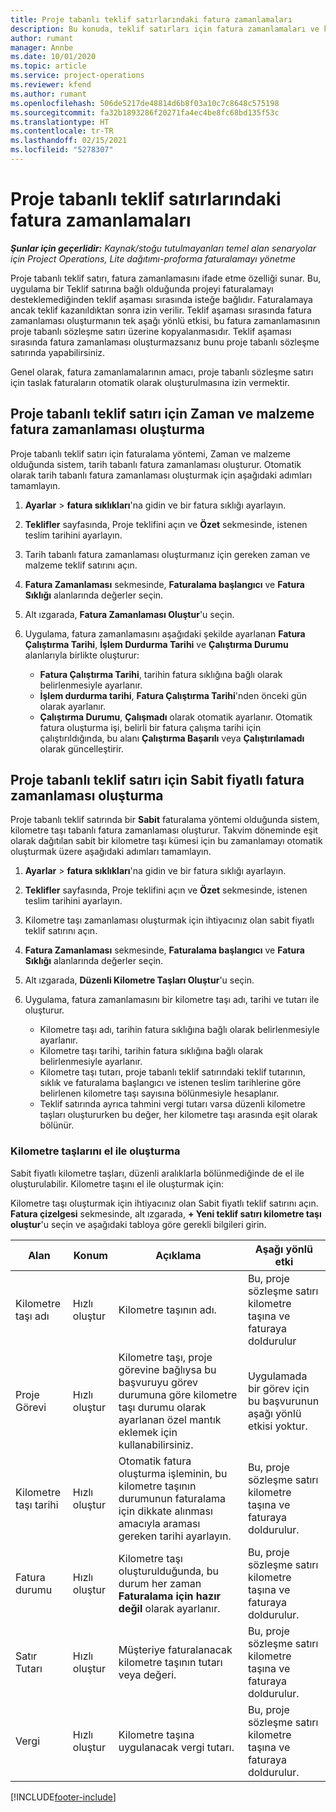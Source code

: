 ```yaml
---
title: Proje tabanlı teklif satırlarındaki fatura zamanlamaları
description: Bu konuda, teklif satırları için fatura zamanlamaları ve kilometre taşları oluşturma hakkında bilgiler sağlanmaktadır.
author: rumant
manager: Annbe
ms.date: 10/01/2020
ms.topic: article
ms.service: project-operations
ms.reviewer: kfend
ms.author: rumant
ms.openlocfilehash: 506de5217de48814d6b8f03a10c7c8648c575198
ms.sourcegitcommit: fa32b1893286f20271fa4ec4be8fc68bd135f53c
ms.translationtype: HT
ms.contentlocale: tr-TR
ms.lasthandoff: 02/15/2021
ms.locfileid: "5278307"
---
```

# <a name="invoice-schedules-on-project-based-quote-lines"></a>Proje tabanlı teklif satırlarındaki fatura zamanlamaları

_**Şunlar için geçerlidir:** Kaynak/stoğu tutulmayanları temel alan senaryolar için Project Operations, Lite dağıtımı-proforma faturalamayı yönetme_

Proje tabanlı teklif satırı, fatura zamanlamasını ifade etme özelliği sunar. Bu, uygulama bir Teklif satırına bağlı olduğunda projeyi faturalamayı desteklemediğinden teklif aşaması sırasında isteğe bağlıdır. Faturalamaya ancak teklif kazanıldıktan sonra izin verilir. Teklif aşaması sırasında fatura zamanlaması oluşturmanın tek aşağı yönlü etkisi, bu fatura zamanlamasının proje tabanlı sözleşme satırı üzerine kopyalanmasıdır. Teklif aşaması sırasında fatura zamanlaması oluşturmazsanız bunu proje tabanlı sözleşme satırında yapabilirsiniz.

Genel olarak, fatura zamanlamalarının amacı, proje tabanlı sözleşme satırı için taslak faturaların otomatik olarak oluşturulmasına izin vermektir. 

## <a name="create-a-time-and-material-invoice-schedule-for-a-project-based-quote-line"></a>Proje tabanlı teklif satırı için Zaman ve malzeme fatura zamanlaması oluşturma

Proje tabanlı teklif satırı için faturalama yöntemi, Zaman ve malzeme olduğunda sistem, tarih tabanlı fatura zamanlaması oluşturur. Otomatik olarak tarih tabanlı fatura zamanlaması oluşturmak için aşağıdaki adımları tamamlayın.

1. **Ayarlar** > **fatura sıklıkları**'na gidin ve bir fatura sıklığı ayarlayın.
2. **Teklifler** sayfasında, Proje teklifini açın ve **Özet** sekmesinde, istenen teslim tarihini ayarlayın.
3. Tarih tabanlı fatura zamanlaması oluşturmanız için gereken zaman ve malzeme teklif satırını açın. 
4. **Fatura Zamanlaması** sekmesinde, **Faturalama başlangıcı** ve **Fatura Sıklığı** alanlarında değerler seçin. 
5. Alt ızgarada, **Fatura Zamanlaması Oluştur**'u seçin.
6. Uygulama, fatura zamanlamasını aşağıdaki şekilde ayarlanan **Fatura Çalıştırma Tarihi**, **İşlem Durdurma Tarihi** ve **Çalıştırma Durumu** alanlarıyla birlikte oluşturur:

    - **Fatura Çalıştırma Tarihi**, tarihin fatura sıklığına bağlı olarak belirlenmesiyle ayarlanır.
    - **İşlem durdurma tarihi**, **Fatura Çalıştırma Tarihi**'nden önceki gün olarak ayarlanır.
    - **Çalıştırma Durumu**, **Çalışmadı** olarak otomatik ayarlanır. Otomatik fatura oluşturma işi, belirli bir fatura çalışma tarihi için çalıştırıldığında, bu alanı **Çalıştırma Başarılı** veya **Çalıştırılamadı** olarak güncelleştirir.

## <a name="create-a-fixed-price-invoice-schedule-for-a-project-based-quote-line"></a>Proje tabanlı teklif satırı için Sabit fiyatlı fatura zamanlaması oluşturma

Proje tabanlı teklif satırında bir **Sabit** faturalama yöntemi olduğunda sistem, kilometre taşı tabanlı fatura zamanlaması oluşturur. Takvim döneminde eşit olarak dağıtılan sabit bir kilometre taşı kümesi için bu zamanlamayı otomatik oluşturmak üzere aşağıdaki adımları tamamlayın.

1. **Ayarlar** > **fatura sıklıkları**'na gidin ve bir fatura sıklığı ayarlayın.
2. **Teklifler** sayfasında, Proje teklifini açın ve **Özet** sekmesinde, istenen teslim tarihini ayarlayın.
3. Kilometre taşı zamanlaması oluşturmak için ihtiyacınız olan sabit fiyatlı teklif satırını açın. 
4. **Fatura Zamanlaması** sekmesinde, **Faturalama başlangıcı** ve **Fatura Sıklığı** alanlarında değerler seçin. 
5. Alt ızgarada, **Düzenli Kilometre Taşları Oluştur**'u seçin.
6. Uygulama, fatura zamanlamasını bir kilometre taşı adı, tarihi ve tutarı ile oluşturur.

    - Kilometre taşı adı, tarihin fatura sıklığına bağlı olarak belirlenmesiyle ayarlanır.
    - Kilometre taşı tarihi, tarihin fatura sıklığına bağlı olarak belirlenmesiyle ayarlanır.
    - Kilometre taşı tutarı, proje tabanlı teklif satırındaki teklif tutarının, sıklık ve faturalama başlangıcı ve istenen teslim tarihlerine göre belirlenen kilometre taşı sayısına bölünmesiyle hesaplanır.
    - Teklif satırında ayrıca tahmini vergi tutarı varsa düzenli kilometre taşları oluştururken bu değer, her kilometre taşı arasında eşit olarak bölünür.

### <a name="manually-create-milestones"></a>Kilometre taşlarını el ile oluşturma

Sabit fiyatlı kilometre taşları, düzenli aralıklarla bölünmediğinde de el ile oluşturulabilir. Kilometre taşını el ile oluşturmak için:

Kilometre taşı oluşturmak için ihtiyacınız olan Sabit fiyatlı teklif satırını açın. **Fatura çizelgesi** sekmesinde, alt ızgarada, **+ Yeni teklif satırı kilometre taşı oluştur**'u seçin ve aşağıdaki tabloya göre gerekli bilgileri girin.

| **Alan** | **Konum** | **Açıklama** | **Aşağı yönlü etki** |
| --- | --- | --- | --- |
| Kilometre taşı adı | Hızlı oluştur | Kilometre taşının adı. | Bu, proje sözleşme satırı kilometre taşına ve faturaya doldurulur |
| Proje Görevi | Hızlı oluştur | Kilometre taşı, proje görevine bağlıysa bu başvuruyu görev durumuna göre kilometre taşı durumu olarak ayarlanan özel mantık eklemek için kullanabilirsiniz. | Uygulamada bir görev için bu başvurunun aşağı yönlü etkisi yoktur. |
| Kilometre taşı tarihi | Hızlı oluştur | Otomatik fatura oluşturma işleminin, bu kilometre taşının durumunun faturalama için dikkate alınması amacıyla araması gereken tarihi ayarlayın. | Bu, proje sözleşme satırı kilometre taşına ve faturaya doldurulur. |
| Fatura durumu | Hızlı oluştur | Kilometre taşı oluşturulduğunda, bu durum her zaman **Faturalama için hazır değil** olarak ayarlanır. | Bu, proje sözleşme satırı kilometre taşına ve faturaya doldurulur. |
| Satır Tutarı | Hızlı oluştur | Müşteriye faturalanacak kilometre taşının tutarı veya değeri. | Bu, proje sözleşme satırı kilometre taşına ve faturaya doldurulur. |
| Vergi | Hızlı oluştur | Kilometre taşına uygulanacak vergi tutarı. | Bu, proje sözleşme satırı kilometre taşına ve faturaya doldurulur. |


[!INCLUDE[footer-include](../includes/footer-banner.md)]
